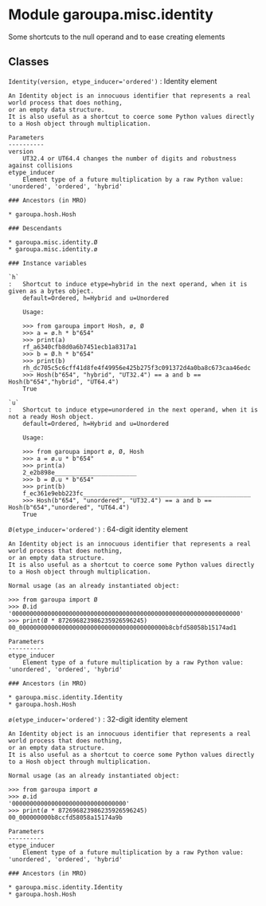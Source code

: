Module garoupa.misc.identity
============================
Some shortcuts to the null operand and to ease creating elements

Classes
-------

`Identity(version, etype_inducer='ordered')`
:   Identity element
    
    An Identity object is an innocuous identifier that represents a real world process that does nothing,
    or an empty data structure.
    It is also useful as a shortcut to coerce some Python values directly to a Hosh object through multiplication.
    
    Parameters
    ----------
    version
        UT32.4 or UT64.4 changes the number of digits and robustness against collisions
    etype_inducer
        Element type of a future multiplication by a raw Python value: 'unordered', 'ordered', 'hybrid'

    ### Ancestors (in MRO)

    * garoupa.hosh.Hosh

    ### Descendants

    * garoupa.misc.identity.Ø
    * garoupa.misc.identity.ø

    ### Instance variables

    `h`
    :   Shortcut to induce etype=hybrid in the next operand, when it is given as a bytes object.
        default=Ordered, h=Hybrid and u=Unordered
        
        Usage:
        
        >>> from garoupa import Hosh, ø, Ø
        >>> a = ø.h * b"654"
        >>> print(a)
        rf_a6340cfb8d0a6b7451ecb1a8317a1
        >>> b = Ø.h * b"654"
        >>> print(b)
        rh_dc705c5c6cff41d8fe4f49956e425b275f3c091372d4a0ba8c673caa46edc
        >>> Hosh(b"654", "hybrid", "UT32.4") == a and b == Hosh(b"654","hybrid", "UT64.4")
        True

    `u`
    :   Shortcut to induce etype=unordered in the next operand, when it is not a ready Hosh object.
        default=Ordered, h=Hybrid and u=Unordered
        
        Usage:
        
        >>> from garoupa import ø, Ø, Hosh
        >>> a = ø.u * b"654"
        >>> print(a)
        2_e2b898e_______________________
        >>> b = Ø.u * b"654"
        >>> print(b)
        f_ec361e9ebb223fc_______________________________________________
        >>> Hosh(b"654", "unordered", "UT32.4") == a and b == Hosh(b"654","unordered", "UT64.4")
        True

`Ø(etype_inducer='ordered')`
:   64-digit identity element
    
    An Identity object is an innocuous identifier that represents a real world process that does nothing,
    or an empty data structure.
    It is also useful as a shortcut to coerce some Python values directly to a Hosh object through multiplication.
    
    Normal usage (as an already instantiated object:
    
    >>> from garoupa import Ø
    >>> Ø.id
    '0000000000000000000000000000000000000000000000000000000000000000'
    >>> print(Ø * 872696823986235926596245)
    00_00000000000000000000000000000000000000000b8cbfd58058b15174ad1
    
    Parameters
    ----------
    etype_inducer
        Element type of a future multiplication by a raw Python value: 'unordered', 'ordered', 'hybrid'

    ### Ancestors (in MRO)

    * garoupa.misc.identity.Identity
    * garoupa.hosh.Hosh

`ø(etype_inducer='ordered')`
:   32-digit identity element
    
    An Identity object is an innocuous identifier that represents a real world process that does nothing,
    or an empty data structure.
    It is also useful as a shortcut to coerce some Python values directly to a Hosh object through multiplication.
    
    Normal usage (as an already instantiated object:
    
    >>> from garoupa import ø
    >>> ø.id
    '00000000000000000000000000000000'
    >>> print(ø * 872696823986235926596245)
    00_000000000b8ccfd58058a15174a9b
    
    Parameters
    ----------
    etype_inducer
        Element type of a future multiplication by a raw Python value: 'unordered', 'ordered', 'hybrid'

    ### Ancestors (in MRO)

    * garoupa.misc.identity.Identity
    * garoupa.hosh.Hosh